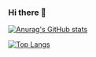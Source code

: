 ### Hi there 👋

<!--
**samuel-sato/samuel-sato** is a ✨ _special_ ✨ repository because its `README.md` (this file) appears on your GitHub profile.

Here are some ideas to get you started:

- 🔭 I’m currently working on ...
- 🌱 I’m currently learning ...
- 👯 I’m looking to collaborate on ...
- 🤔 I’m looking for help with ...
- 💬 Ask me about ...
- 📫 How to reach me: ...
- 😄 Pronouns: ...
- ⚡ Fun fact: ...
-->
[![Anurag's GitHub stats](https://github-readme-stats.vercel.app/api?username=samuel-sato)](https://github.com/anuraghazra/github-readme-stats)

[![Top Langs](https://github-readme-stats.vercel.app/api/top-langs/?username=samuels-sato&hide=javascript,html)](https://github.com/anuraghazra/github-readme-stats)
